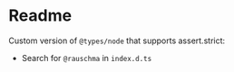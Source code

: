# Readme

Custom version of `@types/node` that supports assert.strict:

* Search for `@rauschma` in `index.d.ts`
